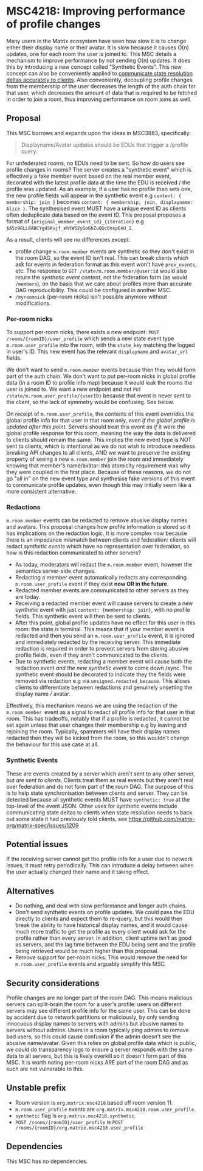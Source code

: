 # MSC4218: Improving performance of profile changes

Many users in the Matrix ecosystem have seen how slow it is to change either their display name or their avatar. It is slow because it causes O(n) updates, one for each room the user is joined to. This MSC details a mechanism to improve performance by not sending O(n) updates. It does this by introducing a new concept called "Synthetic Events". This new concept can also be conveniently applied to [communicate state resolution deltas accurately to clients](https://github.com/matrix-org/matrix-spec/issues/1209). Also conveniently, decoupling profile changes from the membership of the user decreases the length of the auth chain for that user, which decreases the amount of data that is required to be fetched in order to join a room, thus improving performance on room joins as well.

## Proposal

This MSC borrows and expands upon the ideas in MSC3883, specifically:

> Displayname/Avatar updates should be EDUs that trigger a /profile query. 

For unfederated rooms, no EDUs need to be sent. So how do users see profile changes in rooms? The server creates a "synthetic event" which is effectively a fake member event based on the real member event, decorated with the latest profile data at the time the EDU is received / the profile was updated. As an example, if a user has no profile then sets one, the new profile fields will appear in the synthetic event e.g `content: { membership: join }` becomes `content: { membership, join, displayname: Alice }`. The synthesised event MUST have a unique event ID as clients often deduplicate data based on the event ID. This proposal proposes a format of `{original_member_event_id}_{iteration}` e.g `$A5z9GLL8ABCYg4SKujf_ehtW52yGoGhZuQGc0nspEeU_2`.

As a result, clients will see no differences except:
 - profile change `m.room.member` events are synthetic so they don't exist in the room DAG, so the event ID isn't real. This can break clients which ask for events in federation format as this event won't have `prev_events`, etc. The response to `GET /state/m.room.member/@user:id` would also return the _synthetic event content_, not the federation form (as would `/members`), on the basis that we care about profiles more than accurate DAG reproducibility. This could be configured in another MSC.
 - `/myroomnick` (per-room nicks) isn't possible anymore without modifications.

### Per-room nicks

To support per-room nicks, there exists a new endpoint: `POST /rooms/{roomID}/user_profile` which sends a new state event type `m.room.user_profile` into the room, with the `state_key` matching the logged in user's ID. This new event has the relevant `displayname` and `avatar_url` fields.

We don't want to send `m.room.member` events because then they would form part of the auth chain. We don't want to put per-room nicks in global profile data (in a room ID to profile info map) because it would leak the rooms the user is joined to. We want a new endpoint and not `PUT /state/m.room.user_profile/{userID}` because that event is never sent to the client, so the lack of symmetry would be confusing. See below.

On receipt of `m.room.user_profile`, the contents of this event _overrides_ the global profile info for that user in that room only, _even if the global profile is updated after this point_. Servers should treat this event _as if_ it were the global profile response for this room, meaning the way the data is delivered to clients should remain the same. This implies the new event type is NOT sent to clients, which is intentional as we do not wish to introduce needless breaking API changes to all clients, AND we want to preserve the existing property of seeing a new `m.room.member` join the room and immediately knowing that member's name/avatar: this atomicity requirement was why they were coupled in the first place. Because of these reasons, we do not go "all in" on the new event type and synthesise fake versions of this event to communicate profile updates, even though this may initially seem like a more consistent alternative.

### Redactions

`m.room.member` events can be redacted to remove abusive display names and avatars. This proposal changes how profile information is stored so it has implications on the redaction logic. It is more complex now because there is an impedance mismatch between clients and federation: clients will redact _synthetic events_ which have no representation over federation, so how is this redaction communicated to other servers?
 - As today, moderators will redact the `m.room.member` event, however the semantics server-side changes.
 - Redacting a member event automatically redacts any corresponding `m.room.user_profile` event if they exist **now OR in the future**.
 - Redacted member events are communicated to other servers as they are today.
 - Receiving a redacted member event will cause servers to create a new synthetic event with just `content: {membership: join}`, with no profile fields. This synthetic event will then be sent to clients.
 - After this point, global profile updates have no effect for this user in this room: the state is terminal. This means that if your member event is redacted and then you send an `m.room.user_profile` event, it is ignored and immediately redacted by the receiving server. This immediate redaction is required in order to prevent servers from storing abusive profile fields, even if they aren't communicated to the clients.
 - Due to synthetic events, redacting a member event will cause both the redaction event _and the new synthetic event_ to come down /sync. The synthetic event should be decorated to indicate they the fields were removed via redaction e.g via `unsigned.redacted_because`. This allows clients to differentiate between redactions and genuinely unsetting the display name / avatar.

 Effectively, this mechanism means we are using the redaction of the `m.room.member `event as a signal to redact all profile info for that user in that room. This has tradeoffs, notably that if a profile is redacted, it cannot be set again unless that user changes their membership e.g by leaving and rejoining the room. Typically, spammers will have their display names redacted then they will be kicked from the room, so this wouldn't change the behaviour for this use case at all.

 ### Synthetic Events

 These are events created by a server which aren't sent to any other server, but _are sent to clients_. Clients treat them as real events but they aren't real over federation and do not form part of the room DAG. The purpose of this is to help state synchronisation between clients and server. They can be detected because all synthetic events MUST have `synthetic: true` at the top-level of the event JSON. Other uses for synthetic events include communicating state deltas to clients when state resolution needs to back out some state it had previously told clients, see https://github.com/matrix-org/matrix-spec/issues/1209 

## Potential issues

If the receiving server cannot get the profile info for a user due to network issues, it must retry periodically. This can introduce a delay between when the user actually changed their name and it taking effect.

## Alternatives

- Do nothing, and deal with slow performance and longer auth chains.
- Don't send synthetic events on profile updates. We could pass the EDU directly to clients and expect them to re-query, but this would then break the ability to have historical display names, and it would cause much more traffic to get the profile as every client would ask for the profile rather than every server. In addition, client uptime isn't as good as servers, and the lag time between the EDU being sent and the profile being retrieved would be much higher than this proposal.
- Remove support for per-room nicks. This would remove the need for `m.room.user_profile` events and arguably simplify this MSC.


## Security considerations

Profile changes are no longer part of the room DAG. This means malicious servers can split-brain the room for a user's profile: users on different servers may see different profile info for the same user. This can be done by accident due to network partitions or maliciously, by only sending innocuous display names to servers with admins but abusive names to servers without admins. Users in a room typically ping admins to remove bad users, so this could cause confusion if the admin doesn't see the abusive name/avatar. Given this relies on global profile data which is public, we could do transparency logs to ensure a server responds with the same data to all servers, but this is likely overkill so it doesn't form part of this MSC. It is worth noting per-room nicks ARE part of the room DAG and as such are not vulnerable to this.

## Unstable prefix

- Room version is `org.matrix.msc4218` based off room version 11.
- `m.room.user_profile` events are `org.matrix.msc4218.room.user_profile`.
- `synthetic` flag is `org.matrix.msc4218.synthetic`.
- `POST /rooms/{roomID}/user_profile` is `POST /rooms/{roomID}/org.matrix.msc4218.user_profile`

## Dependencies

This MSC has no dependencies.
